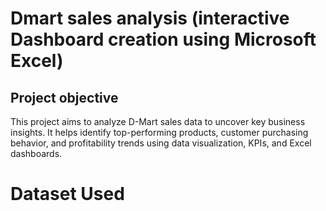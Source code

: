 # Dmart sales analysis (interactive Dashboard creation using Microsoft Excel)
## Project objective
This project aims to analyze D-Mart sales data to uncover key business insights. It helps identify top-performing products, customer purchasing behavior, and profitability trends using data visualization, KPIs, and Excel dashboards.
# Dataset Used


